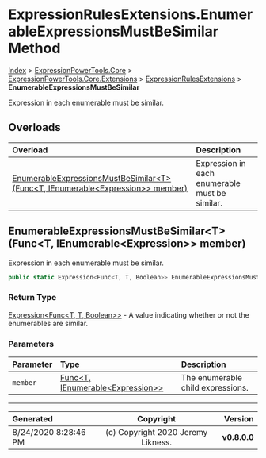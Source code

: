 ﻿# ExpressionRulesExtensions.EnumerableExpressionsMustBeSimilar Method

[Index](../index.md) > [ExpressionPowerTools.Core](ExpressionPowerTools.Core.a.md) > [ExpressionPowerTools.Core.Extensions](ExpressionPowerTools.Core.Extensions.n.md) > [ExpressionRulesExtensions](ExpressionPowerTools.Core.Extensions.ExpressionRulesExtensions.cs.md) > **EnumerableExpressionsMustBeSimilar**

Expression in each enumerable must be similar.

## Overloads

| Overload | Description |
| :-- | :-- |
| [EnumerableExpressionsMustBeSimilar&lt;T>(Func&lt;T, IEnumerable&lt;Expression>> member)](#enumerableexpressionsmustbesimilartfunct-ienumerableexpression-member) | Expression in each enumerable must be similar. |
## EnumerableExpressionsMustBeSimilar&lt;T>(Func&lt;T, IEnumerable&lt;Expression>> member)

Expression in each enumerable must be similar.

```csharp
public static Expression<Func<T, T, Boolean>> EnumerableExpressionsMustBeSimilar<T>(Func<T, IEnumerable<Expression>> member)
```

### Return Type

 [Expression&lt;Func&lt;T, T, Boolean>>](https://docs.microsoft.com/dotnet/api/system.linq.expressions.expression-1)  - A value indicating whether or not the enumerables are similar.

### Parameters

| Parameter | Type | Description |
| :-- | :-- | :-- |
| `member` | [Func&lt;T, IEnumerable&lt;Expression>>](https://docs.microsoft.com/dotnet/api/system.func-2) | The enumerable child expressions. |



---

| Generated | Copyright | Version |
| :-- | :-: | --: |
| 8/24/2020 8:28:46 PM | (c) Copyright 2020 Jeremy Likness. | **v0.8.0.0** |
